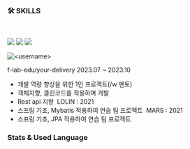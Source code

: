 
<h3><b>🛠 SKILLS</b></h3>
</br>
<p>
<img src="https://img.shields.io/badge/JAVA-007396?style=for-the-badge&logo=java&logoColor=white">
<img src="https://img.shields.io/badge/SpringBoot-6DB33F?style=for-the-badge&logo=Spring&logoColor=white">
<img src="https://img.shields.io/badge/aws-232F3E?style=for-the-badge&logo=aws&logoColor=white">
</p>

<p><img align="center" src="https://github-readme-stats.vercel.app/api/top-langs?username=<username>&show_icons=true&locale=en&layout=compact" alt="<username>" /></p>

f-lab-edu/your-delivery 2023.07 ~ 2023.10
  * 개발 역량 향상을 위한 1인 프로젝트(/w 멘토)
  * 객체지향, 클린코드를 적용하며 개발
  * Rest api 지향
 LOLIN : 2021
  * 스프링 기초, Mybatis 적용하여 연습 팀 프로젝트
 MARS : 2021
  * 스프링 기초, JPA 적용하여 연습 팀 프로젝트
<h3><b>Stats & Used Language</b></h3>
